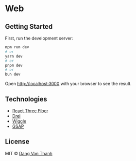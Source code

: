 # Web
## Getting Started

First, run the development server:

```bash
npm run dev
# or
yarn dev
# or
pnpm dev
# or
bun dev
```

Open [http://localhost:3000](http://localhost:3000) with your browser to see the result.

## Technologies

- [React Three Fiber](https://docs.pmnd.rs/react-three-fiber)
- [Drei](https://github.com/pmndrs/drei)
- [Wiggle](https://wiggle.three.tools)
- [GSAP](https://gsap.com/docs/v3/GSAP)
## License

MIT © [Dang Van Thanh](https://dangthanh.org)
